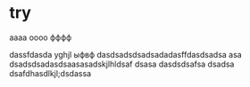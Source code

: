 # try
aaaa
oooo
фффф

dassfdasda
yghjl
ыфвф
dasdsadsdsadsadadasffdasdsadsa
asa
dsadsdsadasdsaasasadskjlhldsaf
dsasa
dasdsdsafsa
dsadsa
dsafdhasdlkjl;dsdassa
